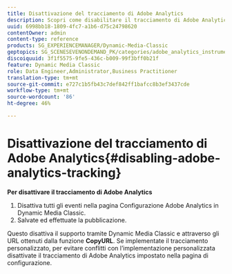 ```yaml
---
title: Disattivazione del tracciamento di Adobe Analytics
description: Scopri come disabilitare il tracciamento di Adobe Analytics.
uuid: 6998bb18-1809-4fc7-a1b6-d75c24798620
contentOwner: admin
content-type: reference
products: SG_EXPERIENCEMANAGER/Dynamic-Media-Classic
geptopics: SG_SCENESEVENONDEMAND_PK/categories/adobe_analytics_instrumentation_kit
discoiquuid: 3f1f5575-9fe5-436c-b009-99f3bff0b21f
feature: Dynamic Media Classic
role: Data Engineer,Administrator,Business Practitioner
translation-type: tm+mt
source-git-commit: e727c1b5fb43c7def842ff1bafcc8b3ef3437cde
workflow-type: tm+mt
source-wordcount: '86'
ht-degree: 46%

---
```



# Disattivazione del tracciamento di Adobe Analytics{#disabling-adobe-analytics-tracking}

**Per disattivare il tracciamento di Adobe Analytics**

1. Disattiva tutti gli eventi nella pagina Configurazione Adobe Analytics in Dynamic Media Classic.
1. Salvate ed effettuate la pubblicazione.

Questo disattiva il supporto tramite Dynamic Media Classic e attraverso gli URL ottenuti dalla funzione **CopyURL**. Se implementate il tracciamento personalizzato, per evitare conflitti con l’implementazione personalizzata disattivate il tracciamento di Adobe Analytics impostato nella pagina di configurazione.

